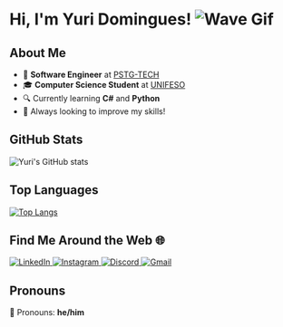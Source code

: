 # Hi, I'm Yuri Domingues! ![Wave Gif](https://raw.githubusercontent.com/MartinHeinz/MartinHeinz/master/wave.gif)

## About Me

- 💼 **Software Engineer** at [PSTG-TECH](https://pstg.com.br/)
- 🎓 **Computer Science Student** at [UNIFESO](https://www.unifeso.edu.br)
- 🔍 Currently learning **C#** and **Python**
- 🌱 Always looking to improve my skills!

## GitHub Stats

![Yuri's GitHub stats](https://github-readme-stats.vercel.app/api?username=yuridomingues&show_icons=true&theme=dracula&bgcolor=transparent&hide_title=true)

## Top Languages

[![Top Langs](https://github-readme-stats.vercel.app/api/top-langs/?username=yuridomingues&theme=dracula&layout=compact&hide_title=true)](https://github.com/yuridomingues/github-readme-stats)

## Find Me Around the Web 🌐

<div>
  <a href="https://www.linkedin.com/in/yuri-domingues-63869b320/" target="_blank">
    <img src="https://img.shields.io/badge/LinkedIn-0077B5?style=for-the-badge&logo=linkedin&logoColor=white" alt="LinkedIn"/>
  </a>
  <a href="https://instagram.com/yuridomingues_" target="_blank">
    <img src="https://img.shields.io/badge/-Instagram-%23E4405F?style=for-the-badge&logo=instagram&logoColor=white" alt="Instagram"/>
  </a>
  <a href="https://discord.gg/gQn5tVZAYu" target="_blank">
    <img src="https://img.shields.io/badge/Discord-7289DA?style=for-the-badge&logo=discord&logoColor=white" alt="Discord"/>
  </a>
  <a href="mailto:yuridomingues.contato@gmail.com">
    <img src="https://img.shields.io/badge/-Gmail-%23333?style=for-the-badge&logo=gmail&logoColor=white" alt="Gmail"/>
  </a>
</div>

## Pronouns

💬 Pronouns: **he/him**
